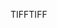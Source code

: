 <span data-ttu-id="1d0ab-101">TIFF</span><span class="sxs-lookup"><span data-stu-id="1d0ab-101">TIFF</span></span>